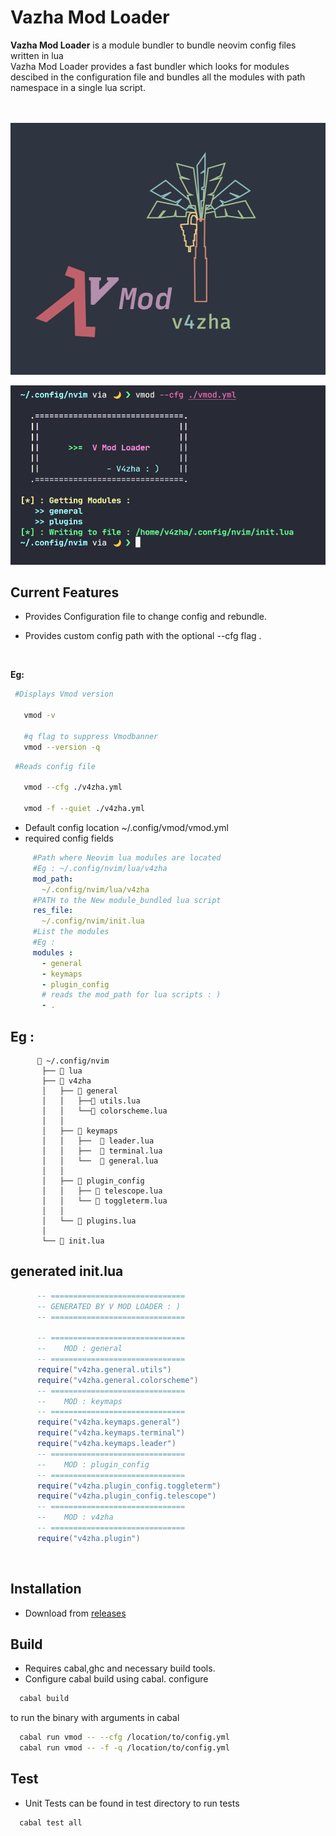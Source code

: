 # Vazha Mod Loader

**Vazha Mod Loader** 
is a module bundler to bundle neovim config files written in lua<br>
Vazha Mod Loader provides a fast bundler which looks for modules descibed in the configuration file and bundles all the modules with path namespace in a single lua script.

<br><br>
![v4zha](assets/v_mod.png)

![vmod](assets/v_mod1.png)


## Current Features
  
- Provides Configuration file to change config and rebundle.<br>

- Provides custom config path with the optional --cfg flag .

<br>

**Eg:**

 ```bash
  #Displays Vmod version

    vmod -v 

    #q flag to suppress Vmodbanner
    vmod --version -q
 ```

 ```bash
  #Reads config file

    vmod --cfg ./v4zha.yml
    
    vmod -f --quiet ./v4zha.yml
 ```

- Default config location ~/.config/vmod/vmod.yml
- required config fields 

```yml
     #Path where Neovim lua modules are located
     #Eg : ~/.config/nvim/lua/v4zha
     mod_path: 
       ~/.config/nvim/lua/v4zha
     #PATH to the New module_bundled lua script 
     res_file: 
       ~/.config/nvim/init.lua
     #List the modules
     #Eg : 
     modules : 
       - general
       - keymaps
       - plugin_config
       # reads the mod_path for lua scripts : )
       - .
```
## Eg :
```
      📂 ~/.config/nvim
       ├── 📂 lua
       ├── 📂 v4zha
       │   ├── 📂 general
       │   │   ├──📄 utils.lua
       │   │   └──📄 colorscheme.lua
       │   │
       │   ├── 📂 keymaps
       │   │   ├──  📄 leader.lua
       │   │   ├──  📄 terminal.lua
       │   │   └──  📄 general.lua
       │   │
       │   ├── 📂 plugin_config
       │   │   ├── 📄 telescope.lua
       │   │   └── 📄 toggleterm.lua
       │   │
       │   └── 📄 plugins.lua
       │
       └── 📄 init.lua 
```
## generated init.lua 

```lua
      -- ==============================
      -- GENERATED BY V MOD LOADER : )
      -- ==============================

      -- ==============================
      --    MOD : general
      -- ==============================
      require("v4zha.general.utils")
      require("v4zha.general.colorscheme")
      -- ==============================
      --    MOD : keymaps
      -- ==============================
      require("v4zha.keymaps.general")
      require("v4zha.keymaps.terminal")
      require("v4zha.keymaps.leader")
      -- ==============================
      --    MOD : plugin_config
      -- ==============================
      require("v4zha.plugin_config.toggleterm")
      require("v4zha.plugin_config.telescope")
      -- ==============================
      --    MOD : v4zha
      -- ==============================
      require("v4zha.plugin")
```


<br>

## Installation
- Download from [releases](https://github.com/v4zha/vmod-loader/releases)<br>

## Build   
- Requires cabal,ghc and necessary build tools.
- Configure cabal build using cabal. configure 

```bash
  cabal build
```
to run the binary with arguments in cabal

```bash
  cabal run vmod -- --cfg /location/to/config.yml
  cabal run vmod -- -f -q /location/to/config.yml
```

## Test
- Unit Tests can be found in test directory
to run tests

```bash
  cabal test all
```
